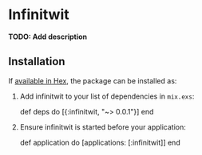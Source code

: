 # Infinitwit

**TODO: Add description**

## Installation

If [available in Hex](https://hex.pm/docs/publish), the package can be installed as:

  1. Add infinitwit to your list of dependencies in `mix.exs`:

        def deps do
          [{:infinitwit, "~> 0.0.1"}]
        end

  2. Ensure infinitwit is started before your application:

        def application do
          [applications: [:infinitwit]]
        end
